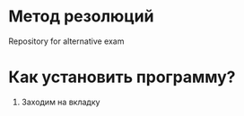 # Метод резолюций
Repository for alternative exam
# Как установить программу?
1. Заходим на вкладку
